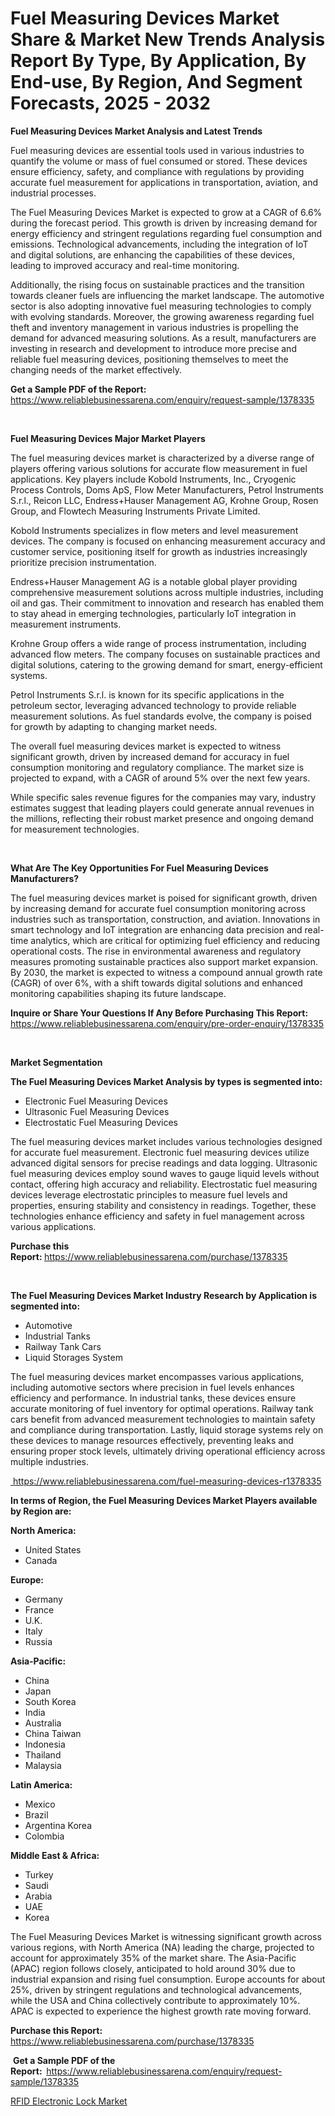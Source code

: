 <p><h1>Fuel Measuring Devices Market Share & Market New Trends Analysis Report By Type, By Application, By End-use, By Region, And Segment Forecasts, 2025 - 2032</h1></p><p><strong>Fuel Measuring Devices Market Analysis and Latest Trends</strong></p>
<p><p>Fuel measuring devices are essential tools used in various industries to quantify the volume or mass of fuel consumed or stored. These devices ensure efficiency, safety, and compliance with regulations by providing accurate fuel measurement for applications in transportation, aviation, and industrial processes. </p><p>The Fuel Measuring Devices Market is expected to grow at a CAGR of 6.6% during the forecast period. This growth is driven by increasing demand for energy efficiency and stringent regulations regarding fuel consumption and emissions. Technological advancements, including the integration of IoT and digital solutions, are enhancing the capabilities of these devices, leading to improved accuracy and real-time monitoring.</p><p>Additionally, the rising focus on sustainable practices and the transition towards cleaner fuels are influencing the market landscape. The automotive sector is also adopting innovative fuel measuring technologies to comply with evolving standards. Moreover, the growing awareness regarding fuel theft and inventory management in various industries is propelling the demand for advanced measuring solutions. As a result, manufacturers are investing in research and development to introduce more precise and reliable fuel measuring devices, positioning themselves to meet the changing needs of the market effectively.</p></p>
<p><strong>Get a Sample PDF of the Report:&nbsp;</strong> <a href="https://www.reliablebusinessarena.com/enquiry/request-sample/1378335?utm_campaign=2329&utm_medium=2&utm_source=Github&utm_content=ia&utm_term=16022025&utm_id=fuel-measuring-devices">https://www.reliablebusinessarena.com/enquiry/request-sample/1378335</a></p>
<p>&nbsp;</p>
<p><strong>Fuel Measuring Devices Major Market Players</strong></p>
<p><p>The fuel measuring devices market is characterized by a diverse range of players offering various solutions for accurate flow measurement in fuel applications. Key players include Kobold Instruments, Inc., Cryogenic Process Controls, Doms ApS, Flow Meter Manufacturers, Petrol Instruments S.r.l., Reicon LLC, Endress+Hauser Management AG, Krohne Group, Rosen Group, and Flowtech Measuring Instruments Private Limited.</p><p>Kobold Instruments specializes in flow meters and level measurement devices. The company is focused on enhancing measurement accuracy and customer service, positioning itself for growth as industries increasingly prioritize precision instrumentation. </p><p>Endress+Hauser Management AG is a notable global player providing comprehensive measurement solutions across multiple industries, including oil and gas. Their commitment to innovation and research has enabled them to stay ahead in emerging technologies, particularly IoT integration in measurement instruments.</p><p>Krohne Group offers a wide range of process instrumentation, including advanced flow meters. The company focuses on sustainable practices and digital solutions, catering to the growing demand for smart, energy-efficient systems.</p><p>Petrol Instruments S.r.l. is known for its specific applications in the petroleum sector, leveraging advanced technology to provide reliable measurement solutions. As fuel standards evolve, the company is poised for growth by adapting to changing market needs.</p><p>The overall fuel measuring devices market is expected to witness significant growth, driven by increased demand for accuracy in fuel consumption monitoring and regulatory compliance. The market size is projected to expand, with a CAGR of around 5% over the next few years. </p><p>While specific sales revenue figures for the companies may vary, industry estimates suggest that leading players could generate annual revenues in the millions, reflecting their robust market presence and ongoing demand for measurement technologies.</p></p>
<p>&nbsp;</p>
<p><strong>What Are The Key Opportunities For Fuel Measuring Devices Manufacturers?</strong></p>
<p><p>The fuel measuring devices market is poised for significant growth, driven by increasing demand for accurate fuel consumption monitoring across industries such as transportation, construction, and aviation. Innovations in smart technology and IoT integration are enhancing data precision and real-time analytics, which are critical for optimizing fuel efficiency and reducing operational costs. The rise in environmental awareness and regulatory measures promoting sustainable practices also support market expansion. By 2030, the market is expected to witness a compound annual growth rate (CAGR) of over 6%, with a shift towards digital solutions and enhanced monitoring capabilities shaping its future landscape.</p></p>
<p><strong>Inquire or Share Your Questions If Any Before Purchasing This Report:</strong> <a href="https://www.reliablebusinessarena.com/enquiry/pre-order-enquiry/1378335?utm_campaign=2329&utm_medium=2&utm_source=Github&utm_content=ia&utm_term=16022025&utm_id=fuel-measuring-devices">https://www.reliablebusinessarena.com/enquiry/pre-order-enquiry/1378335</a></p>
<p>&nbsp;</p>
<p><strong>Market Segmentation</strong></p>
<p><strong>The Fuel Measuring Devices Market Analysis by types is segmented into:</strong></p>
<p><ul><li>Electronic Fuel Measuring Devices</li><li>Ultrasonic Fuel Measuring Devices</li><li>Electrostatic Fuel Measuring Devices</li></ul></p>
<p><p>The fuel measuring devices market includes various technologies designed for accurate fuel measurement. Electronic fuel measuring devices utilize advanced digital sensors for precise readings and data logging. Ultrasonic fuel measuring devices employ sound waves to gauge liquid levels without contact, offering high accuracy and reliability. Electrostatic fuel measuring devices leverage electrostatic principles to measure fuel levels and properties, ensuring stability and consistency in readings. Together, these technologies enhance efficiency and safety in fuel management across various applications.</p></p>
<p><strong>Purchase this Report:&nbsp;</strong><a href="https://www.reliablebusinessarena.com/purchase/1378335?utm_campaign=2329&utm_medium=2&utm_source=Github&utm_content=ia&utm_term=16022025&utm_id=fuel-measuring-devices">https://www.reliablebusinessarena.com/purchase/1378335</a></p>
<p>&nbsp;</p>
<p><strong>The Fuel Measuring Devices Market Industry Research by Application is segmented into:</strong></p>
<p><ul><li>Automotive</li><li>Industrial Tanks</li><li>Railway Tank Cars</li><li>Liquid Storages System</li></ul></p>
<p><p>The fuel measuring devices market encompasses various applications, including automotive sectors where precision in fuel levels enhances efficiency and performance. In industrial tanks, these devices ensure accurate monitoring of fuel inventory for optimal operations. Railway tank cars benefit from advanced measurement technologies to maintain safety and compliance during transportation. Lastly, liquid storage systems rely on these devices to manage resources effectively, preventing leaks and ensuring proper stock levels, ultimately driving operational efficiency across multiple industries.</p></p>
<p><a href="https://www.reliablebusinessarena.com/fuel-measuring-devices-r1378335?utm_campaign=2329&utm_medium=2&utm_source=Github&utm_content=ia&utm_term=16022025&utm_id=fuel-measuring-devices">&nbsp;https://www.reliablebusinessarena.com/fuel-measuring-devices-r1378335</a></p>
<p><strong>In terms of Region, the Fuel Measuring Devices Market Players available by Region are:</strong></p>
<p>
    <p> <strong> North America: </strong>
        <ul>
            <li>United States</li>
            <li>Canada</li>
        </ul>
        </p> 
    <p> <strong> Europe: </strong>
        <ul>
            <li>Germany</li>
            <li>France</li>
            <li>U.K.</li>
            <li>Italy</li>
            <li>Russia</li>
        </ul>
        </p> 
    <p> <strong> Asia-Pacific: </strong>
        <ul>
            <li>China</li>
            <li>Japan</li>
            <li>South Korea</li>
            <li>India</li>
            <li>Australia</li>
            <li>China Taiwan</li>
            <li>Indonesia</li>
            <li>Thailand</li>
            <li>Malaysia</li>
        </ul>
        </p> 
    <p> <strong> Latin America: </strong>
        <ul>
            <li>Mexico</li>
            <li>Brazil</li>
            <li>Argentina Korea</li>
            <li>Colombia</li>
        </ul>
        </p> 
    <p> <strong> Middle East & Africa: </strong>
        <ul>
            <li>Turkey</li>
            <li>Saudi</li>
            <li>Arabia</li>
            <li>UAE</li>
            <li>Korea</li>
        </ul>
    </p>
    </p>
<p><p>The Fuel Measuring Devices Market is witnessing significant growth across various regions, with North America (NA) leading the charge, projected to account for approximately 35% of the market share. The Asia-Pacific (APAC) region follows closely, anticipated to hold around 30% due to industrial expansion and rising fuel consumption. Europe accounts for about 25%, driven by stringent regulations and technological advancements, while the USA and China collectively contribute to approximately 10%. APAC is expected to experience the highest growth rate moving forward.</p></p>
<p><strong>Purchase this Report: </strong><a href="https://www.reliablebusinessarena.com/purchase/1378335?utm_campaign=2329&utm_medium=2&utm_source=Github&utm_content=ia&utm_term=16022025&utm_id=fuel-measuring-devices">https://www.reliablebusinessarena.com/purchase/1378335</a></p>
<p>&nbsp;<strong>Get a Sample PDF of the Report:&nbsp;&nbsp;</strong><a href="https://www.reliablebusinessarena.com/enquiry/request-sample/1378335?utm_campaign=2329&utm_medium=2&utm_source=Github&utm_content=ia&utm_term=16022025&utm_id=fuel-measuring-devices">https://www.reliablebusinessarena.com/enquiry/request-sample/1378335</a></p>
<p><strong></strong></p>
<p><p><a href="https://github.com/toldenargelia86/Market-Research-Report-List-1/blob/main/rfid-electronic-lock-market.md?utm_campaign=2329&utm_medium=2&utm_source=Github&utm_content=ia&utm_term=16022025&utm_id=fuel-measuring-devices">RFID Electronic Lock Market</a></p></p>